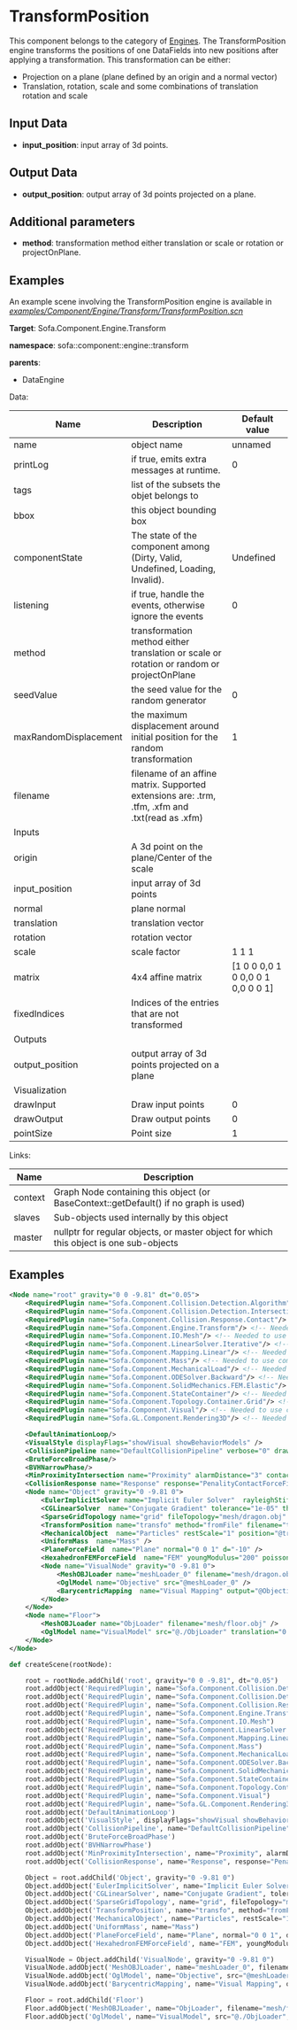 TransformPosition
===============

This component belongs to the category of [Engines](https://www.sofa-framework.org/community/doc/simulation-principles/engine/). The TransformPosition engine transforms the positions of one DataFields into new positions after applying a transformation. This transformation can be either:

-   Projection on a plane (plane defined by an origin and a normal vector)
-   Translation, rotation, scale and some combinations of translation rotation and scale


Input Data
----------

-   **input\_position**: input array of 3d points.

Output Data
----------

-   **output\_position**: output array of 3d points projected on a plane.

Additional parameters
---------------------

-   **method**: transformation method either translation or scale or rotation or projectOnPlane.

Examples
---------

An example scene involving the TransformPosition engine is available in [*examples/Component/Engine/Transform/TransformPosition.scn*](https://github.com/sofa-framework/sofa/blob/master/examples/Component/Engine/Transform/TransformPosition.scn)
<!-- automatically generated doc START -->
__Target__: Sofa.Component.Engine.Transform

__namespace__: sofa::component::engine::transform

__parents__: 
- DataEngine

Data: 

<table>
<thead>
    <tr>
        <th>Name</th>
        <th>Description</th>
        <th>Default value</th>
    </tr>
</thead>
<tbody>
	<tr>
		<td>name</td>
		<td>
object name
</td>
		<td>unnamed</td>
	</tr>
	<tr>
		<td>printLog</td>
		<td>
if true, emits extra messages at runtime.
</td>
		<td>0</td>
	</tr>
	<tr>
		<td>tags</td>
		<td>
list of the subsets the objet belongs to
</td>
		<td></td>
	</tr>
	<tr>
		<td>bbox</td>
		<td>
this object bounding box
</td>
		<td></td>
	</tr>
	<tr>
		<td>componentState</td>
		<td>
The state of the component among (Dirty, Valid, Undefined, Loading, Invalid).
</td>
		<td>Undefined</td>
	</tr>
	<tr>
		<td>listening</td>
		<td>
if true, handle the events, otherwise ignore the events
</td>
		<td>0</td>
	</tr>
	<tr>
		<td>method</td>
		<td>
transformation method either translation or scale or rotation or random or projectOnPlane
</td>
		<td></td>
	</tr>
	<tr>
		<td>seedValue</td>
		<td>
the seed value for the random generator
</td>
		<td>0</td>
	</tr>
	<tr>
		<td>maxRandomDisplacement</td>
		<td>
the maximum displacement around initial position for the random transformation
</td>
		<td>1</td>
	</tr>
	<tr>
		<td>filename</td>
		<td>
filename of an affine matrix. Supported extensions are: .trm, .tfm, .xfm and .txt(read as .xfm)
</td>
		<td></td>
	</tr>
	<tr>
		<td colspan="3">Inputs</td>
	</tr>
	<tr>
		<td>origin</td>
		<td>
A 3d point on the plane/Center of the scale
</td>
		<td></td>
	</tr>
	<tr>
		<td>input_position</td>
		<td>
input array of 3d points
</td>
		<td></td>
	</tr>
	<tr>
		<td>normal</td>
		<td>
plane normal
</td>
		<td></td>
	</tr>
	<tr>
		<td>translation</td>
		<td>
translation vector 
</td>
		<td></td>
	</tr>
	<tr>
		<td>rotation</td>
		<td>
rotation vector 
</td>
		<td></td>
	</tr>
	<tr>
		<td>scale</td>
		<td>
scale factor
</td>
		<td>1 1 1</td>
	</tr>
	<tr>
		<td>matrix</td>
		<td>
4x4 affine matrix
</td>
		<td>[1 0 0 0,0 1 0 0,0 0 1 0,0 0 0 1]</td>
	</tr>
	<tr>
		<td>fixedIndices</td>
		<td>
Indices of the entries that are not transformed
</td>
		<td></td>
	</tr>
	<tr>
		<td colspan="3">Outputs</td>
	</tr>
	<tr>
		<td>output_position</td>
		<td>
output array of 3d points projected on a plane
</td>
		<td></td>
	</tr>
	<tr>
		<td colspan="3">Visualization</td>
	</tr>
	<tr>
		<td>drawInput</td>
		<td>
Draw input points
</td>
		<td>0</td>
	</tr>
	<tr>
		<td>drawOutput</td>
		<td>
Draw output points
</td>
		<td>0</td>
	</tr>
	<tr>
		<td>pointSize</td>
		<td>
Point size
</td>
		<td>1</td>
	</tr>

</tbody>
</table>

Links: 

| Name | Description |
| ---- | ----------- |
|context|Graph Node containing this object (or BaseContext::getDefault() if no graph is used)|
|slaves|Sub-objects used internally by this object|
|master|nullptr for regular objects, or master object for which this object is one sub-objects|



## Examples

```xml
<Node name="root" gravity="0 0 -9.81" dt="0.05">
    <RequiredPlugin name="Sofa.Component.Collision.Detection.Algorithm"/> <!-- Needed to use components [BVHNarrowPhase BruteForceBroadPhase CollisionPipeline] -->
    <RequiredPlugin name="Sofa.Component.Collision.Detection.Intersection"/> <!-- Needed to use components [MinProximityIntersection] -->
    <RequiredPlugin name="Sofa.Component.Collision.Response.Contact"/> <!-- Needed to use components [CollisionResponse] -->
    <RequiredPlugin name="Sofa.Component.Engine.Transform"/> <!-- Needed to use components [TransformPosition] -->
    <RequiredPlugin name="Sofa.Component.IO.Mesh"/> <!-- Needed to use components [MeshOBJLoader] -->
    <RequiredPlugin name="Sofa.Component.LinearSolver.Iterative"/> <!-- Needed to use components [CGLinearSolver] -->
    <RequiredPlugin name="Sofa.Component.Mapping.Linear"/> <!-- Needed to use components [BarycentricMapping] -->
    <RequiredPlugin name="Sofa.Component.Mass"/> <!-- Needed to use components [UniformMass] -->
    <RequiredPlugin name="Sofa.Component.MechanicalLoad"/> <!-- Needed to use components [PlaneForceField] -->
    <RequiredPlugin name="Sofa.Component.ODESolver.Backward"/> <!-- Needed to use components [EulerImplicitSolver] -->
    <RequiredPlugin name="Sofa.Component.SolidMechanics.FEM.Elastic"/> <!-- Needed to use components [HexahedronFEMForceField] -->
    <RequiredPlugin name="Sofa.Component.StateContainer"/> <!-- Needed to use components [MechanicalObject] -->
    <RequiredPlugin name="Sofa.Component.Topology.Container.Grid"/> <!-- Needed to use components [SparseGridTopology] -->
    <RequiredPlugin name="Sofa.Component.Visual"/> <!-- Needed to use components [VisualStyle] -->
    <RequiredPlugin name="Sofa.GL.Component.Rendering3D"/> <!-- Needed to use components [OglModel] -->

    <DefaultAnimationLoop/>
    <VisualStyle displayFlags="showVisual showBehaviorModels" />
    <CollisionPipeline name="DefaultCollisionPipeline" verbose="0" draw="0" depth="6" />
    <BruteForceBroadPhase/>
    <BVHNarrowPhase/>
    <MinProximityIntersection name="Proximity" alarmDistance="3" contactDistance="2" />
    <CollisionResponse name="Response" response="PenalityContactForceField" />
    <Node name="Object" gravity="0 -9.81 0">
        <EulerImplicitSolver name="Implicit Euler Solver"  rayleighStiffness="0.1" rayleighMass="0.1" />
        <CGLinearSolver  name="Conjugate Gradient" tolerance="1e-05" threshold="1e-05" iterations="5"/>
        <SparseGridTopology name="grid" fileTopology="mesh/dragon.obj" n="7 6 5" />
        <TransformPosition name="transfo" method="fromFile" filename="transfo.tfm" input_position="@grid.position"/>
        <MechanicalObject  name="Particles" restScale="1" position="@transfo.output_position" />
        <UniformMass  name="Mass" />
        <PlaneForceField  name="Plane" normal="0 0 1" d="-10" />
        <HexahedronFEMForceField  name="FEM" youngModulus="200" poissonRatio="0.45"/>
        <Node name="VisualNode" gravity="0 -9.81 0">
            <MeshOBJLoader name="meshLoader_0" filename="mesh/dragon.obj" handleSeams="1" />
            <OglModel name="Objective" src="@meshLoader_0" />
            <BarycentricMapping  name="Visual Mapping" output="@Objective"  />
        </Node>
    </Node>
    <Node name="Floor">
        <MeshOBJLoader name="ObjLoader" filename="mesh/floor.obj" />
        <OglModel name="VisualModel" src="@./ObjLoader" translation="0 0 -9" rotation="90 0 0"/>
    </Node>
</Node>
```
```python
def createScene(rootNode):

	root = rootNode.addChild('root', gravity="0 0 -9.81", dt="0.05")
	root.addObject('RequiredPlugin', name="Sofa.Component.Collision.Detection.Algorithm")
	root.addObject('RequiredPlugin', name="Sofa.Component.Collision.Detection.Intersection")
	root.addObject('RequiredPlugin', name="Sofa.Component.Collision.Response.Contact")
	root.addObject('RequiredPlugin', name="Sofa.Component.Engine.Transform")
	root.addObject('RequiredPlugin', name="Sofa.Component.IO.Mesh")
	root.addObject('RequiredPlugin', name="Sofa.Component.LinearSolver.Iterative")
	root.addObject('RequiredPlugin', name="Sofa.Component.Mapping.Linear")
	root.addObject('RequiredPlugin', name="Sofa.Component.Mass")
	root.addObject('RequiredPlugin', name="Sofa.Component.MechanicalLoad")
	root.addObject('RequiredPlugin', name="Sofa.Component.ODESolver.Backward")
	root.addObject('RequiredPlugin', name="Sofa.Component.SolidMechanics.FEM.Elastic")
	root.addObject('RequiredPlugin', name="Sofa.Component.StateContainer")
	root.addObject('RequiredPlugin', name="Sofa.Component.Topology.Container.Grid")
	root.addObject('RequiredPlugin', name="Sofa.Component.Visual")
	root.addObject('RequiredPlugin', name="Sofa.GL.Component.Rendering3D")
	root.addObject('DefaultAnimationLoop')
	root.addObject('VisualStyle', displayFlags="showVisual showBehaviorModels")
	root.addObject('CollisionPipeline', name="DefaultCollisionPipeline", verbose="0", draw="0", depth="6")
	root.addObject('BruteForceBroadPhase')
	root.addObject('BVHNarrowPhase')
	root.addObject('MinProximityIntersection', name="Proximity", alarmDistance="3", contactDistance="2")
	root.addObject('CollisionResponse', name="Response", response="PenalityContactForceField")

	Object = root.addChild('Object', gravity="0 -9.81 0")
	Object.addObject('EulerImplicitSolver', name="Implicit Euler Solver", rayleighStiffness="0.1", rayleighMass="0.1")
	Object.addObject('CGLinearSolver', name="Conjugate Gradient", tolerance="1e-05", threshold="1e-05", iterations="5")
	Object.addObject('SparseGridTopology', name="grid", fileTopology="mesh/dragon.obj", n="7 6 5")
	Object.addObject('TransformPosition', name="transfo", method="fromFile", filename="transfo.tfm", input_position="@grid.position")
	Object.addObject('MechanicalObject', name="Particles", restScale="1", position="@transfo.output_position")
	Object.addObject('UniformMass', name="Mass")
	Object.addObject('PlaneForceField', name="Plane", normal="0 0 1", d="-10")
	Object.addObject('HexahedronFEMForceField', name="FEM", youngModulus="200", poissonRatio="0.45")

	VisualNode = Object.addChild('VisualNode', gravity="0 -9.81 0")
	VisualNode.addObject('MeshOBJLoader', name="meshLoader_0", filename="mesh/dragon.obj", handleSeams="1")
	VisualNode.addObject('OglModel', name="Objective", src="@meshLoader_0")
	VisualNode.addObject('BarycentricMapping', name="Visual Mapping", output="@Objective")

	Floor = root.addChild('Floor')
	Floor.addObject('MeshOBJLoader', name="ObjLoader", filename="mesh/floor.obj")
	Floor.addObject('OglModel', name="VisualModel", src="@./ObjLoader", translation="0 0 -9", rotation="90 0 0")
```

<!-- automatically generated doc END -->
